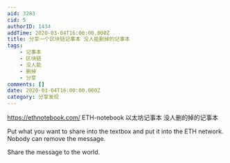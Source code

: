 ```yaml
---
aid: 3283
cid: 5
authorID: 1434
addTime: 2020-03-04T16:00:00.000Z
title: 分享一个区块链记事本 没人能删掉的记事本
tags:
    - 记事本
    - 区块链
    - 没人能
    - 删掉
    - 分享
comments: []
date: 2020-03-04T16:00:00.000Z
category: 分享发现
---
```


https://ethnotebook.com/ ETH-notebook 以太坊记事本 没人删的掉的记事本

Put what you want to share into the textbox and put it into the ETH network. Nobody can remove the message.

Share the message to the world.
